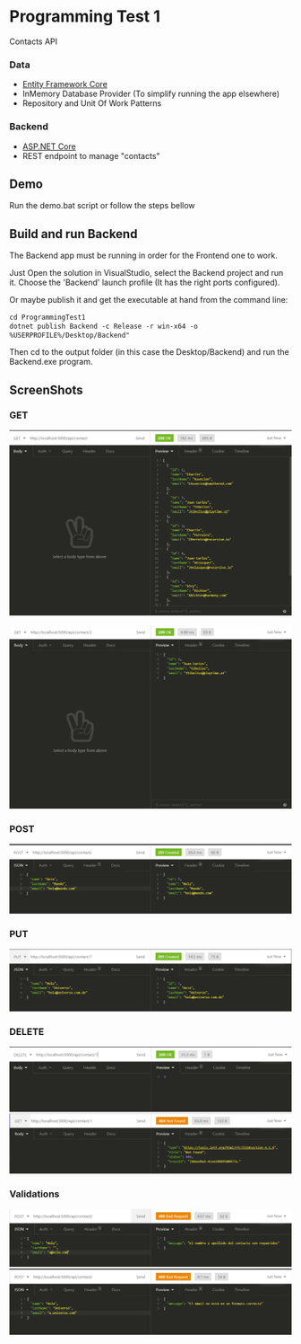 # Programming Test 1

Contacts API

### Data

  - [Entity Framework Core](https://docs.microsoft.com/en-us/ef/core/get-started/overview/first-app?tabs=netcore-cli)
  - InMemory Database Provider (To simplify running the app elsewhere)
  - Repository and Unit Of Work Patterns

### Backend

  - [ASP.NET Core](https://docs.microsoft.com/en-us/aspnet/core/?view=aspnetcore-5.0)
  - REST endpoint to manage "contacts"

## Demo

Run the demo.bat script or follow the steps bellow

## Build and run Backend

The Backend app must be running in order for the Frontend one to work.

Just Open the solution in VisualStudio, select the Backend project and run it.
Choose the 'Backend' launch profile (It has the right ports configured).

Or maybe publish it and get the executable at hand from the command line:

```batch
cd ProgrammingTest1
dotnet publish Backend -c Release -r win-x64 -o %USERPROFILE%/Desktop/Backend"
```

Then cd to the output folder (in this case the Desktop/Backend) and run the Backend.exe program.

## ScreenShots

### GET

![Screenshot](screenshots/GET.png)

![Screenshot](screenshots/GET2.png)

### POST

![Screenshot](screenshots/POST.png)

### PUT

![Screenshot](screenshots/PUT.png)

### DELETE

![Screenshot](screenshots/DELETE1.png)
![Screenshot](screenshots/DELETE2.png)

### Validations

![Screenshot](screenshots/VALIDATION1.png)
![Screenshot](screenshots/VALIDATION2.png)